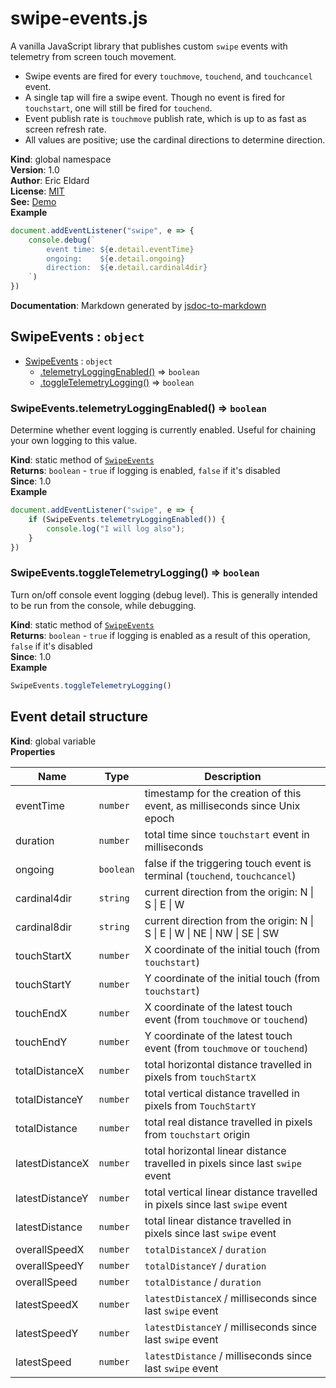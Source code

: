 # swipe-events.js

A vanilla JavaScript library that publishes custom <code>swipe</code> events with telemetry from screen touch movement.
- Swipe events are fired for every <code>touchmove</code>, <code>touchend</code>, and <code>touchcancel</code> event.
- A single tap will fire a swipe event. Though no event is fired for <code>touchstart</code>, one will still be fired for <code>touchend</code>.
- Event publish rate is <code>touchmove</code> publish rate, which is up to as fast as screen refresh rate.
- All values are positive; use the cardinal directions to determine direction.

**Kind**: global namespace  
**Version**: 1.0  
**Author**: Eric Eldard  
**License**: [MIT](https://github.com/eric-eldard/swipe-events.js/blob/main/LICENSE)  
**See:** [Demo](https://eric-eldard.github.io/swipe-events.js)   
**Example**  
```js
document.addEventListener("swipe", e => {
    console.debug(`
        event time: ${e.detail.eventTime}
        ongoing:    ${e.detail.ongoing}
        direction:  ${e.detail.cardinal4dir}
    `)
})
```
**Documentation**: Markdown generated by [jsdoc-to-markdown](https://github.com/jsdoc2md/jsdoc-to-markdown)

<a name="SwipeEvents"></a>

## SwipeEvents : <code>object</code>

* [SwipeEvents](#SwipeEvents) : <code>object</code>
    * [.telemetryLoggingEnabled()](#SwipeEvents.telemetryLoggingEnabled) ⇒ <code>boolean</code>
    * [.toggleTelemetryLogging()](#SwipeEvents.toggleTelemetryLogging) ⇒ <code>boolean</code>

<a name="SwipeEvents.telemetryLoggingEnabled"></a>

### SwipeEvents.telemetryLoggingEnabled() ⇒ <code>boolean</code>
Determine whether event logging is currently enabled. Useful for chaining your own logging to this value.

**Kind**: static method of [<code>SwipeEvents</code>](#SwipeEvents)  
**Returns**: <code>boolean</code> - <code>true</code> if logging is enabled, <code>false</code> if it's disabled  
**Since**: 1.0  
**Example**  
```js
document.addEventListener("swipe", e => {
    if (SwipeEvents.telemetryLoggingEnabled()) {
        console.log("I will log also");
    }
})
```
<a name="SwipeEvents.toggleTelemetryLogging"></a>

### SwipeEvents.toggleTelemetryLogging() ⇒ <code>boolean</code>
Turn on/off console event logging (debug level). This is generally intended to be run from the console, while debugging.

**Kind**: static method of [<code>SwipeEvents</code>](#SwipeEvents)  
**Returns**: <code>boolean</code> - <code>true</code> if logging is enabled as a result of this operation, <code>false</code> if it's disabled  
**Since**: 1.0  
**Example**  
```js
SwipeEvents.toggleTelemetryLogging()
```


<a name="Event detail structure"></a>

## Event detail structure
**Kind**: global variable  
**Properties**

| Name            | Type | Description |
|-----------------| --- | --- |
| eventTime       | <code>number</code> | timestamp for the creation of this event, as milliseconds since Unix epoch |
| duration        | <code>number</code> | total time since <code>touchstart</code> event in milliseconds |
| ongoing         | <code>boolean</code> | false if the triggering touch event is terminal (<code>touchend</code>, <code>touchcancel</code>) |
| cardinal4dir    | <code>string</code> | current direction from the origin: N &vert; S &vert; E &vert; W |
| cardinal8dir    | <code>string</code> | current direction from the origin: N &vert; S &vert; E &vert; W &vert; NE &vert; NW &vert; SE &vert; SW |
| touchStartX     | <code>number</code> | X coordinate of the initial touch (from <code>touchstart</code>) |
| touchStartY     | <code>number</code> | Y coordinate of the initial touch (from <code>touchstart</code>) |
| touchEndX       | <code>number</code> | X coordinate of the latest touch event (from <code>touchmove</code> or <code>touchend</code>) |
| touchEndY       | <code>number</code> | Y coordinate of the latest touch event (from <code>touchmove</code> or <code>touchend</code>) |
| totalDistanceX  | <code>number</code> | total horizontal distance travelled in pixels from <code>touchStartX</code> |
| totalDistanceY  | <code>number</code> | total vertical distance travelled in pixels from <code>TouchStartY</code> |
| totalDistance   | <code>number</code> | total real distance travelled in pixels from <code>touchstart</code> origin |
| latestDistanceX | <code>number</code> | total horizontal linear distance travelled in pixels since last <code>swipe</code> event |
| latestDistanceY | <code>number</code> | total vertical linear distance travelled in pixels since last <code>swipe</code> event |
| latestDistance  | <code>number</code> | total linear distance travelled in pixels since last <code>swipe</code> event |
| overallSpeedX   | <code>number</code> | <code>totalDistanceX</code> / <code>duration</code> |
| overallSpeedY   | <code>number</code> | <code>totalDistanceY</code> / <code>duration</code> |
| overallSpeed    | <code>number</code> | <code>totalDistance</code> / <code>duration</code> |
| latestSpeedX    | <code>number</code> | <code>latestDistanceX</code> / milliseconds since last <code>swipe</code> event |
| latestSpeedY    | <code>number</code> | <code>latestDistanceY</code> / milliseconds since last <code>swipe</code> event |
| latestSpeed     | <code>number</code> | <code>latestDistance</code> / milliseconds since last <code>swipe</code> event |